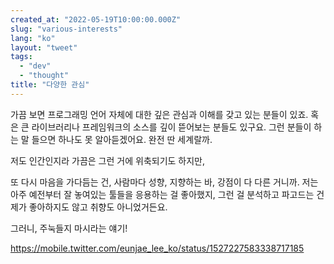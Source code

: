 ```yaml
---
created_at: "2022-05-19T10:00:00.000Z"
slug: "various-interests"
lang: "ko"
layout: "tweet"
tags: 
  - "dev"
  - "thought"
title: "다양한 관심"
---
```


가끔 보면 프로그래밍 언어 자체에 대한 깊은 관심과 이해를 갖고 있는 분들이 있죠. 혹은 큰 라이브러리나 프레임워크의 소스를 깊이 뜯어보는 분들도 있구요. 그런 분들이 하는 말 들으면 하나도 못 알아듣겠어요. 완전 딴 세계랄까.

저도 인간인지라 가끔은 그런 거에 위축되기도 하지만,

또 다시 마음을 가다듬는 건, 사람마다 성향, 지향하는 바, 강점이 다 다른 거니까. 저는 아주 예전부터 잘 놓여있는 툴들을 응용하는 걸 좋아했지, 그런 걸 분석하고 파고드는 건 제가 좋아하지도 않고 취향도 아니었거든요.

그러니, 주눅들지 마시라는 얘기!

https://mobile.twitter.com/eunjae_lee_ko/status/1527227583338717185